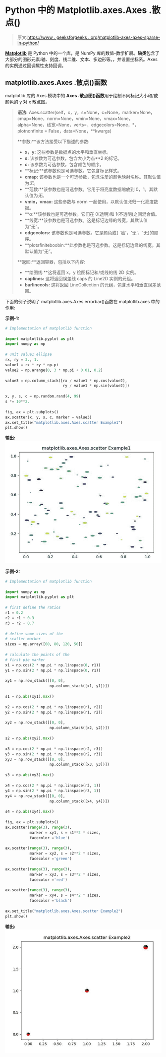 # Python 中的 Matplotlib.axes.Axes .散点()

> 原文:[https://www . geeksforgeeks . org/matplotlib-axes-axes-sparse-in-python/](https://www.geeksforgeeks.org/matplotlib-axes-axes-scatter-in-python/)

**[Matplotlib](https://www.geeksforgeeks.org/python-introduction-matplotlib/)** 是 Python 中的一个库，是 NumPy 库的数值-数学扩展。**轴类**包含了大部分的图形元素:轴、刻度、线二维、文本、多边形等。，并设置坐标系。Axes 的实例通过回调属性支持回调。

## matplotlib.axes.Axes .散点()函数

matplotlib 库的 Axes 模块中的 **Axes .散点图()函数**用于绘制不同标记大小和/或颜色的 y 对 x 散点图。

> **语法:** Axes.scatter(self，x，y，s=None，c=None，marker=None，cmap=None，norm=None，vmin=None，vmax=None，alpha=None，线宽=None，verts=，edgecolors=None，*，plotnonfinite = False，data=None，**kwargs)
> 
> **参数:**该方法接受以下描述的参数:
> 
> *   **x，y:** 这些参数是数据点的水平和垂直坐标。
> *   **s:** 该参数为可选参数，包含大小为点**2 的标记。
> *   **c:** 该参数为可选参数，包含颜色的顺序。
> *   **标记:**该参数也是可选参数。它包含标记样式。
> *   **cmap:** 该参数也是一个可选参数，包含注册的颜色映射名称。其默认值为*无*。
> *   **范数:**该参数也是可选参数。它用于将亮度数据缩放到 0，1。其默认值为*无*。
> *   **vmin，vmax:** 这些参数与 norm 一起使用，以默认值*无*归一化亮度数据。
> *   **α:**该参数也是可选参数。它们在 0(透明)和 1(不透明)之间混合值。
> *   **线宽:**该参数也是可选参数。这是标记边缘的线宽。其默认值为“无”。
> *   **edgecolors:** 该参数也是可选参数。它是颜色或{ '脸'，'无'，'无}的顺序。
> *   **plotafiniteboobin:**此参数也是可选参数。这是标记边缘的线宽。其默认值为“无”。
> 
> **返回:**返回容器，包括以下内容:
> 
> *   **绘图线:**这将返回 x，y 绘图标记和/或线的线 2D 实例。
> *   **caplines:** 这将返回误差线 caps 的 Line2D 实例的元组。
> *   **barlinecols:** 这将返回 LineCollection 的元组，包含水平和垂直误差范围。

下面的例子说明了 matplotlib.axes.Axes.errorbar()函数在 matplotlib.axes 中的作用:

**示例-1:**

```py
# Implementation of matplotlib function

import matplotlib.pyplot as plt
import numpy as np

# unit value1 ellipse
rx, ry = 3., 1.
value1 = rx * ry * np.pi
value2 = np.arange(0, 3 * np.pi + 0.01, 0.2)

value3 = np.column_stack([rx / value1 * np.cos(value2),
                          ry / value1 * np.sin(value2)])

x, y, s, c = np.random.rand(4, 99)
s *= 10**2.

fig, ax = plt.subplots()
ax.scatter(x, y, s, c, marker = value3)
ax.set_title("matplotlib.axes.Axes.scatter Example1")
plt.show()
```

**输出:**
![](img/ab5acde263b2c40f86a72a67668dbddd.png)

**示例-2:**

```py
# Implementation of matplotlib function

import numpy as np
import matplotlib.pyplot as plt

# first define the ratios
r1 = 0.2
r2 = r1 + 0.3
r3 = r2 + 0.7

# define some sizes of the
# scatter marker
sizes = np.array([60, 80, 120, 50])

# calculate the points of the
# first pie marker
x1 = np.cos(2 * np.pi * np.linspace(0, r1))
y1 = np.sin(2 * np.pi * np.linspace(0, r1))

xy1 = np.row_stack([[0, 0],
                    np.column_stack([x1, y1])])

s1 = np.abs(xy1).max()

x2 = np.cos(2 * np.pi * np.linspace(r1, r2))
y2 = np.sin(2 * np.pi * np.linspace(r1, r2))

xy2 = np.row_stack([[0, 0], 
                    np.column_stack([x2, y2])])

s2 = np.abs(xy2).max()

x3 = np.cos(2 * np.pi * np.linspace(r2, r3))
y3 = np.sin(2 * np.pi * np.linspace(r2, r3))
xy3 = np.row_stack([[0, 0],
                    np.column_stack([x3, y3])])

s3 = np.abs(xy3).max()

x4 = np.cos(2 * np.pi * np.linspace(r3, 1))
y4 = np.sin(2 * np.pi * np.linspace(r3, 1))
xy4 = np.row_stack([[0, 0],
                    np.column_stack([x4, y4])])

s4 = np.abs(xy4).max()

fig, ax = plt.subplots()
ax.scatter(range(3), range(3),
           marker = xy1, s = s1**2 * sizes, 
           facecolor ='blue')

ax.scatter(range(3), range(3),
           marker = xy2, s = s2**2 * sizes,
           facecolor ='green')

ax.scatter(range(3), range(3),
           marker = xy3, s = s3**2 * sizes, 
           facecolor ='red')

ax.scatter(range(3), range(3),
           marker = xy4, s = s4**2 * sizes,
           facecolor ='black')

ax.set_title("matplotlib.axes.Axes.scatter Example2")
plt.show()
```

**输出:**
![](img/ca6f0eec8f2a2cfdc6522e73d10aec74.png)